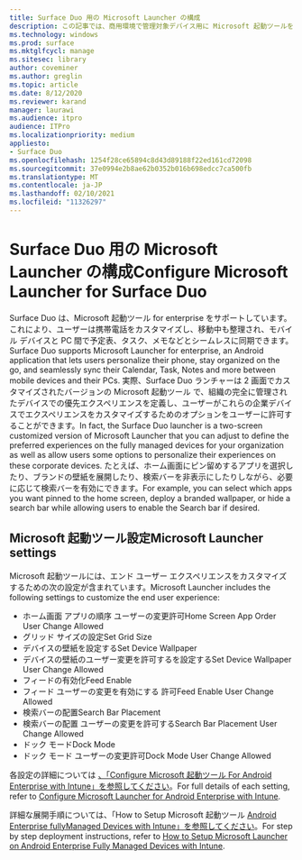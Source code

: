```yaml
---
title: Surface Duo 用の Microsoft Launcher の構成
description: この記事では、商用環境で管理対象デバイス用に Microsoft 起動ツールを構成する方法について説明します。
ms.technology: windows
ms.prod: surface
ms.mktglfcycl: manage
ms.sitesec: library
author: coveminer
ms.author: greglin
ms.topic: article
ms.date: 8/12/2020
ms.reviewer: karand
manager: laurawi
ms.audience: itpro
audience: ITPro
ms.localizationpriority: medium
appliesto:
- Surface Duo
ms.openlocfilehash: 1254f28ce65894c8d43d89188f22ed161cd72098
ms.sourcegitcommit: 37e0994e2b8ae62b0352b016b698edcc7ca500fb
ms.translationtype: MT
ms.contentlocale: ja-JP
ms.lasthandoff: 02/10/2021
ms.locfileid: "11326297"
---
```

# <span data-ttu-id="14742-103">Surface Duo 用の Microsoft Launcher の構成</span><span class="sxs-lookup"><span data-stu-id="14742-103">Configure Microsoft Launcher for Surface Duo</span></span>

<span data-ttu-id="14742-104">Surface Duo は、Microsoft 起動ツール for enterprise をサポートしています。これにより、ユーザーは携帯電話をカスタマイズし、移動中も整理され、モバイル デバイスと PC 間で予定表、タスク、メモなどとシームレスに同期できます。</span><span class="sxs-lookup"><span data-stu-id="14742-104">Surface Duo supports Microsoft Launcher for enterprise, an Android application that lets users personalize their phone, stay organized on the go, and seamlessly sync their Calendar, Task, Notes and more between mobile devices and their PCs.</span></span> <span data-ttu-id="14742-105">実際、Surface Duo ランチャーは 2 画面でカスタマイズされたバージョンの Microsoft 起動ツール で、組織の完全に管理されたデバイスでの優先エクスペリエンスを定義し、ユーザーがこれらの企業デバイスでエクスペリエンスをカスタマイズするためのオプションをユーザーに許可することができます。</span><span class="sxs-lookup"><span data-stu-id="14742-105">In fact, the Surface Duo launcher is a two-screen customized version of  Microsoft Launcher that you can adjust to define the preferred experiences on the fully managed devices for your organization as well as allow users some options to personalize their experiences on these corporate devices.</span></span> <span data-ttu-id="14742-106">たとえば、ホーム画面にピン留めするアプリを選択したり、ブランドの壁紙を展開したり、検索バーを非表示にしたりしながら、必要に応じて検索バーを有効にできます。</span><span class="sxs-lookup"><span data-stu-id="14742-106">For example, you can select which apps you want pinned to the home screen, deploy a branded wallpaper, or hide a search bar while allowing users to enable the Search bar if desired.</span></span>

## <span data-ttu-id="14742-107">Microsoft 起動ツール設定</span><span class="sxs-lookup"><span data-stu-id="14742-107">Microsoft Launcher settings</span></span>

<span data-ttu-id="14742-108">Microsoft 起動ツールには、エンド ユーザー エクスペリエンスをカスタマイズするための次の設定が含まれています。</span><span class="sxs-lookup"><span data-stu-id="14742-108">Microsoft Launcher includes the following settings to customize the end user experience:</span></span>


- <span data-ttu-id="14742-109">ホーム画面 アプリの順序 ユーザーの変更許可</span><span class="sxs-lookup"><span data-stu-id="14742-109">Home Screen App Order User Change Allowed</span></span>
- <span data-ttu-id="14742-110">グリッド サイズの設定</span><span class="sxs-lookup"><span data-stu-id="14742-110">Set Grid Size</span></span>
- <span data-ttu-id="14742-111">デバイスの壁紙を設定する</span><span class="sxs-lookup"><span data-stu-id="14742-111">Set Device Wallpaper</span></span>
- <span data-ttu-id="14742-112">デバイスの壁紙のユーザー変更を許可するを設定する</span><span class="sxs-lookup"><span data-stu-id="14742-112">Set Device Wallpaper User Change Allowed</span></span>
- <span data-ttu-id="14742-113">フィードの有効化</span><span class="sxs-lookup"><span data-stu-id="14742-113">Feed Enable</span></span>
- <span data-ttu-id="14742-114">フィード ユーザーの変更を有効にする 許可</span><span class="sxs-lookup"><span data-stu-id="14742-114">Feed Enable User Change Allowed</span></span>
- <span data-ttu-id="14742-115">検索バーの配置</span><span class="sxs-lookup"><span data-stu-id="14742-115">Search Bar Placement</span></span>
- <span data-ttu-id="14742-116">検索バーの配置 ユーザーの変更を許可する</span><span class="sxs-lookup"><span data-stu-id="14742-116">Search Bar Placement User Change Allowed</span></span>
- <span data-ttu-id="14742-117">ドック モード</span><span class="sxs-lookup"><span data-stu-id="14742-117">Dock Mode</span></span>
- <span data-ttu-id="14742-118">ドック モード ユーザーの変更許可</span><span class="sxs-lookup"><span data-stu-id="14742-118">Dock Mode User Change Allowed</span></span>

<span data-ttu-id="14742-119">各設定の詳細については [、「Configure Microsoft 起動ツール For Android Enterprise with Intune」を参照してください](https://docs.microsoft.com/mem/intune/apps/configure-microsoft-launcher)。</span><span class="sxs-lookup"><span data-stu-id="14742-119">For full details of each setting, refer to [Configure Microsoft Launcher for Android Enterprise with Intune](https://docs.microsoft.com/mem/intune/apps/configure-microsoft-launcher).</span></span>

<span data-ttu-id="14742-120">詳細な展開手順については、「How to Setup Microsoft 起動ツール [Android Enterprise fullyManaged Devices with Intune」を参照してください](https://techcommunity.microsoft.com/t5/intune-customer-success/how-to-setup-microsoft-launcher-on-android-enterprise-fully/ba-p/1482134)。</span><span class="sxs-lookup"><span data-stu-id="14742-120">For step by step deployment instructions, refer to [How to Setup Microsoft Launcher on Android Enterprise Fully Managed Devices with Intune](https://techcommunity.microsoft.com/t5/intune-customer-success/how-to-setup-microsoft-launcher-on-android-enterprise-fully/ba-p/1482134).</span></span>
